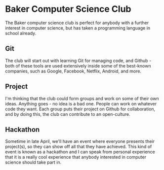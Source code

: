 Baker Computer Science Club
===

The Baker computer science club is perfect for anybody with a further interest in
computer science, but has taken a programming language in school already.

Git
---
The club will start out with learning Git for managing code, and Github - both
of these tools are used extensively inside some of the best-known companies,
such as Google, Facebook, Netflix, Android, and more.

Project
---
I'm thinking that the club could form groups and work on some of their own
ideas. Anything goes - no idea is a bad one. People can work on whatever code
they want. Each group puts their project on Github for collaboration, and by
doing this, the club can contribute to an open-culture.

Hackathon
---
Sometime in late April, we'll have an event where everyone presents their
project(s), so they can show off all that they have achieved. This kind of event
is known as a hackathon and I can speak from personal experience that it is a
really cool experience that anybody interested in computer science should take
part in.
